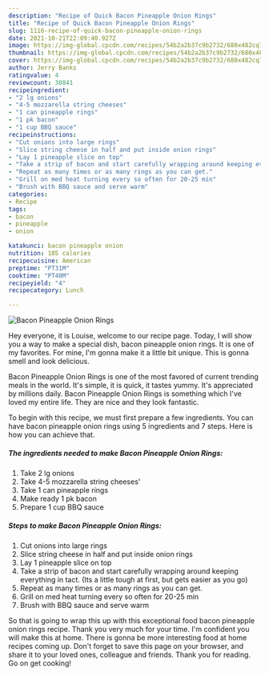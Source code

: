 ```yaml
---
description: "Recipe of Quick Bacon Pineapple Onion Rings"
title: "Recipe of Quick Bacon Pineapple Onion Rings"
slug: 1116-recipe-of-quick-bacon-pineapple-onion-rings
date: 2021-10-21T22:09:40.927Z
image: https://img-global.cpcdn.com/recipes/54b2a2b37c9b2732/680x482cq70/bacon-pineapple-onion-rings-recipe-main-photo.jpg
thumbnail: https://img-global.cpcdn.com/recipes/54b2a2b37c9b2732/680x482cq70/bacon-pineapple-onion-rings-recipe-main-photo.jpg
cover: https://img-global.cpcdn.com/recipes/54b2a2b37c9b2732/680x482cq70/bacon-pineapple-onion-rings-recipe-main-photo.jpg
author: Jerry Banks
ratingvalue: 4
reviewcount: 30841
recipeingredient:
- "2 lg onions"
- "4-5 mozzarella string cheeses"
- "1 can pineapple rings"
- "1 pk bacon"
- "1 cup BBQ sauce"
recipeinstructions:
- "Cut onions into large rings"
- "Slice string cheese in half and put inside onion rings"
- "Lay 1 pineapple slice on top"
- "Take a strip of bacon and start carefully wrapping around keeping everything in tact. (Its a little tough at first, but gets easier as you go)"
- "Repeat as many times or as many rings as you can get."
- "Grill on med heat turning every so often for 20-25 min"
- "Brush with BBQ sauce and serve warm"
categories:
- Recipe
tags:
- bacon
- pineapple
- onion

katakunci: bacon pineapple onion 
nutrition: 105 calories
recipecuisine: American
preptime: "PT31M"
cooktime: "PT40M"
recipeyield: "4"
recipecategory: Lunch

---
```



![Bacon Pineapple Onion Rings](https://img-global.cpcdn.com/recipes/54b2a2b37c9b2732/680x482cq70/bacon-pineapple-onion-rings-recipe-main-photo.jpg)

Hey everyone, it is Louise, welcome to our recipe page. Today, I will show you a way to make a special dish, bacon pineapple onion rings. It is one of my favorites. For mine, I'm gonna make it a little bit unique. This is gonna smell and look delicious.



Bacon Pineapple Onion Rings is one of the most favored of current trending meals in the world. It's simple, it is quick, it tastes yummy. It's appreciated by millions daily. Bacon Pineapple Onion Rings is something which I've loved my entire life. They are nice and they look fantastic.


To begin with this recipe, we must first prepare a few ingredients. You can have bacon pineapple onion rings using 5 ingredients and 7 steps. Here is how you can achieve that.

<!--inarticleads1-->

##### The ingredients needed to make Bacon Pineapple Onion Rings:

1. Take 2 lg onions
1. Take 4-5 mozzarella string cheeses&#39;
1. Take 1 can pineapple rings
1. Make ready 1 pk bacon
1. Prepare 1 cup BBQ sauce




<!--inarticleads2-->

##### Steps to make Bacon Pineapple Onion Rings:

1. Cut onions into large rings
1. Slice string cheese in half and put inside onion rings
1. Lay 1 pineapple slice on top
1. Take a strip of bacon and start carefully wrapping around keeping everything in tact. (Its a little tough at first, but gets easier as you go)
1. Repeat as many times or as many rings as you can get.
1. Grill on med heat turning every so often for 20-25 min
1. Brush with BBQ sauce and serve warm




So that is going to wrap this up with this exceptional food bacon pineapple onion rings recipe. Thank you very much for your time. I'm confident you will make this at home. There is gonna be more interesting food at home recipes coming up. Don't forget to save this page on your browser, and share it to your loved ones, colleague and friends. Thank you for reading. Go on get cooking!
